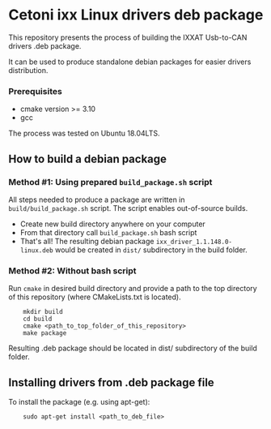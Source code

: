 # Cetoni ixx Linux drivers deb package

This repository presents the process of building the IXXAT Usb-to-CAN drivers .deb package.

It can be used to produce standalone debian packages for easier drivers distribution.


### Prerequisites

- cmake version >= 3.10
- gcc 

The process was tested on Ubuntu 18.04LTS.


## How to build a debian package

### Method #1: Using prepared `build_package.sh` script
All steps needed to produce a package are written in `build/build_package.sh` script. The script enables  out-of-source builds.

- Create new build directory anywhere on your computer
- From that directory call `build_package.sh` bash script
- That's all! The resulting debian package `ixx_driver_1.1.148.0-linux.deb` would be created in `dist/` subdirectory in the build folder.

### Method #2: Without bash script

Run `cmake` in desired build directory and provide a path to the top directory of this repository (where CMakeLists.txt is located).

		mkdir build
        cd build
        cmake <path_to_top_folder_of_this_repository>
        make package
        
Resulting .deb package should be located in dist/ subdirectory of the build folder.

 
 
 ## Installing drivers from .deb package file
 
 To install the package (e.g. using apt-get):
 
 		sudo apt-get install <path_to_deb_file>
        